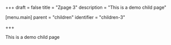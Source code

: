 +++
draft = false
title = "Zpage 3"
description = "This is a demo child page"

[menu.main]
parent = "children"
identifier = "children-3"

+++

This is a demo child page